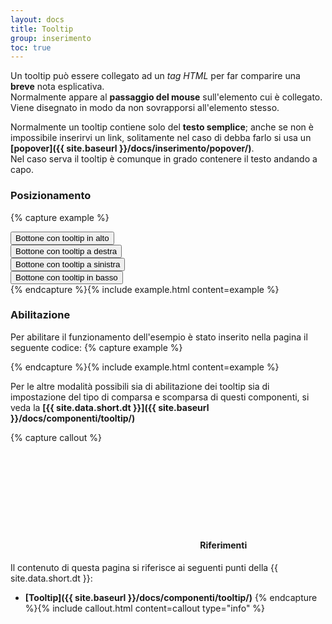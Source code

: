 ```yaml
---
layout: docs
title: Tooltip
group: inserimento
toc: true
---
```


Un tooltip può essere collegato ad un *tag HTML* per far comparire una **breve** nota esplicativa.    
Normalmente appare al **passaggio del mouse** sull'elemento cui è collegato. Viene disegnato in modo da non sovrapporsi all'elemento stesso.

Normalmente un tooltip contiene solo del **testo semplice**; anche se non è impossibile inserirvi un link, solitamente nel caso di debba farlo si usa un **[popover]({{ site.baseurl }}/docs/inserimento/popover/)**.  
Nel caso serva il tooltip è comunque in grado contenere il testo andando a capo.

### Posizionamento

{% capture example %}
<div class="container">
  <div class="row">
    <div class="col-12 col-md-4 offset-md-4">
      <button type="button" class="btn btn-secondary" data-bs-toggle="tooltip" data-bs-placement="top"
              title="Breve testo esplicativo">Bottone con tooltip in alto
      </button>
    </div>
  </div>
  <div class="row mt-4">
    <div class="col-12 col-md-4">
      <button type="button" class="btn btn-secondary" data-bs-toggle="tooltip" data-bs-placement="right"
              title="Breve testo esplicativo">Bottone con tooltip a destra
      </button>
    </div>
    <div class="col-12 col-md-4 offset-md-4">
      <button type="button" class="btn btn-secondary" data-bs-toggle="tooltip" data-bs-placement="left"
              title="Lorem ipsum dolor sit amet, consectetur adipiscing elit. Nunc vel finibus augue.">Bottone con tooltip a sinistra
      </button>
    </div>
  </div>
  <div class="row mt-4">
    <div class="col-12 col-md-4 offset-md-4">
      <button type="button" class="btn btn-secondary" data-bs-toggle="tooltip" data-bs-placement="bottom"
              title="Breve testo esplicativo">Bottone con tooltip in basso
      </button>
    </div>
  </div>
</div>
{% endcapture %}{% include example.html content=example %}


### Abilitazione

Per abilitare il funzionamento dell'esempio è stato inserito nella pagina il seguente codice:
{% capture example %}
<script>
  document.addEventListener("DOMContentLoaded", function() { 
    var tooltipTriggerList = [].slice.call(document.querySelectorAll('[data-bs-toggle="tooltip"]'))
    var tooltipList = tooltipTriggerList.map(function (tooltipTriggerEl) {
      return new bootstrap.Tooltip(tooltipTriggerEl)
    })
  })    
</script>
{% endcapture %}{% include example.html content=example %}


Per le altre modalità possibili sia di abilitazione dei tooltip sia di impostazione del tipo di comparsa e scomparsa di questi componenti, si veda la **[{{ site.data.short.dt }}]({{ site.baseurl }}/docs/componenti/tooltip/)**


{% capture callout %}
####  <svg class="icon icon-info icon-lg"><use xlink:href="{{ site.baseurl }}/dist/svg/sprites.svg#it-info-circle"></use></svg> Riferimenti
Il contenuto di questa pagina si riferisce ai seguenti punti della {{ site.data.short.dt }}:
- **[Tooltip]({{ site.baseurl }}/docs/componenti/tooltip/)**
{% endcapture %}{% include callout.html content=callout type="info" %}
